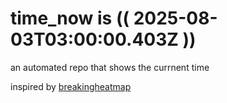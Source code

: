 # time_now is (( 2025-08-03T03:00:00.403Z ))

an automated repo that shows the currnent time

inspired by [breakingheatmap](https://github.com/breakingheatmap/breakingheatmap)